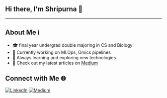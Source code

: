 ## Hi there, I'm Shripurna 👋

<!--![Profile Views](https://komarev.com/ghpvc/?username=tacocat0200) -->

-----

## About Me ℹ️

- 🎓 final year undergrad double majoring in CS and Biology 
- 💼 Currently working on MLOps, Omics pipelines
- 🌱 Always learning and exploring new technologies
- 📝 Check out my latest articles on [Medium](https://medium.com/@f20200603)

## Connect with Me 🌐

[![LinkedIn](https://img.shields.io/badge/LinkedIn-Connect-blue)](https://www.linkedin.com/in/shripurna-gangopadhyay/)
[![Medium](https://img.shields.io/badge/Medium-Follow-green)](https://medium.com/@f20200603)


 
